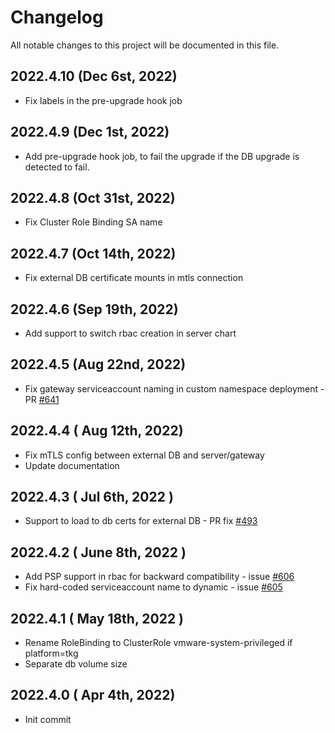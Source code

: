# Changelog
All notable changes to this project will be documented in this file.

## 2022.4.10 (Dec 6st, 2022)
* Fix labels in the pre-upgrade hook job

## 2022.4.9 (Dec 1st, 2022)
* Add pre-upgrade hook job, to fail the upgrade if the DB upgrade is detected to fail.

## 2022.4.8 (Oct 31st, 2022)
* Fix Cluster Role Binding SA name

## 2022.4.7 (Oct 14th, 2022)
* Fix external DB certificate mounts in mtls connection

## 2022.4.6 (Sep 19th, 2022)
* Add support to switch rbac creation in server chart

## 2022.4.5 (Aug 22nd, 2022)
* Fix gateway serviceaccount naming in custom namespace deployment - PR [#641](https://github.com/aquasecurity/aqua-helm/pull/641)

## 2022.4.4 ( Aug 12th, 2022)
* Fix mTLS config between external DB and server/gateway
* Update documentation

## 2022.4.3 ( Jul 6th, 2022 )
* Support to load to db certs for external DB - PR fix [#493](https://github.com/aquasecurity/aqua-helm/issues/493)

## 2022.4.2 ( June 8th, 2022 )
* Add PSP support in rbac for backward compatibility - issue [#606](https://github.com/aquasecurity/aqua-helm/issues/606)
* Fix hard-coded serviceaccount name to dynamic - issue [#605](https://github.com/aquasecurity/aqua-helm/issues/605)

## 2022.4.1 ( May 18th, 2022 )
* Rename RoleBinding to ClusterRole vmware-system-privileged if platform=tkg
* Separate db volume size

## 2022.4.0 ( Apr 4th, 2022)
* Init commit

